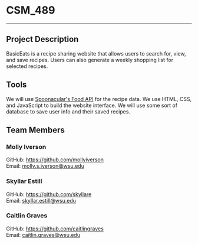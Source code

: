 # CSM_489
***
## Project Description
BasicEats is a recipe sharing website that allows users to search for, view, and save recipes. Users can also generate a weekly shopping list for selected recipes.

## Tools
We will use [Spoonacular's Food API](https://spoonacular.com/food-api) for the recipe data. We use HTML, CSS, and JavaScript to build the website interface. We will use some sort of database to save user info and their saved recipes. 

## Team Members
### Molly Iverson
GitHub: https://github.com/mollyiverson <br>
Email: molly.s.iverson@wsu.edu

### Skyllar Estill 
GitHub: https://github.com/skyllare <br>
Email: skyllar.estill@wsu.edu

### Caitlin Graves
GitHub: https://github.com/caitlingraves <br>
Email: caitlin.graves@wsu.edu 
